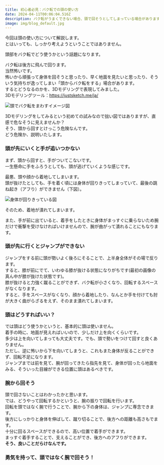 ```yaml
---
title: 初心者必見：バク転での頭の使い方
date: 2024-04-11T00:06:04.516Z
description: バク転がうまくできない場合、頭で回そうとしてしまっている場合があります。
image: img/blog_default.jpg
---
```

今回は頭の使い方について解説します。\
とはいっても、しっかり考えようということではありません。

頭部をバク転でどう使うかという話題になります。

バク転は後方に飛んで回ります。\
当然怖いです。\
怖いから頑張って身体を回そうと思ったり、早く地面を見たいと思ったり、そういう気持ちが逸ってしまい「頭からバク転をする」場合があります。\
するとどうなるのかを、3Dモデリングで表現してみました。\
3Dモデリングツール：https://justsketch.me/ja/

![頭でバク転をまわすイメージ図](img/justsketchme-1.png "頭でバク転を回すイメージ図")

3Dモデリングをしてみるという初めての試みなので拙い図ではありますが、直感で危なそうに見えませんか？\
そう、頭から回すとけっこう危険なんです。\
どう危険か、説明いたします。

### 頭が先にいくと手が追いつかない

まず、頭から回すと、手がついてこないです。\
一生懸命に手をふろうとしても、頭が逃げていくような感じです。

最悪、頭や顔から着地してしまいます。\
頭が抜けたとしても、手を着く頃には身体が回りきってしまっていて、最後の跳ね起き（アフり）ができません（下図）。

![身体が回りきっている図](img/justsketchme-2.png "身体が回りきっている図")

そのため、着地が潰れてしまいます。

また、手が前に出ていると、着手をしたときに身体がまっすぐに乗らないため腕だけで衝撃を受けなければいけませんので、腕が曲がって潰れることにもなります。

### 頭が先に行くとジャンプができない

ジャンプをする前に頭が勢いよく後ろにそることで、上半身全体がその場で反ります。\
すると、膝が前にでて、いわゆる膝が抜ける状態になりがちです(最初の画像の真ん中が膝が抜けた状態です)。\
膝が抜けると力強く蹴ることができず、バク転が小さくなり、回転するスペースがなくなります。\
すると、手をスペースがなくなり、顔から着地したり、なんとか手を付けても肘が大きく曲がらざるをえず、そのまま潰れてしまいます。

### 頭はどうすればいい？

では頭はどう使うかというと、基本的に頭は使いません。\
着手の時に、地面が見えればいいので、少しだけ上を向くくらいです。\
多少は上を向いてしまっても大丈夫です。でも、頭で勢いをつけて回すと良くありません。\
ただし、逆に怖いから下を向いてしまうと、これもまた身体が反ることができず、回転不足になります。\
ジャンプまでは前を見て、腕が回ってきたら指先を見て、身体が回ったら地面をみる、そういった目線ができる位置に頭はあるべきです。

### 腕から回そう

頭で回さないことはわかったかと思います。\
では、どうやって回転するかというと、腕の振りで回転を行います。\
回転を頭ではなく腕で行うことで、腕から下の身体は、ジャンプに専念できます。\
後方にしっかりと身体を伸ばして、蹴り切ることで、後方への距離も高さもでます。\
十分に回るスペースができるので、高い位置で着手ができます。\
まっすぐ着手することで、支えることができ、後方へのアフりができます。\
**そう、良いことだらけなんです。**

### 勇気を持って、頭ではなく腕で回そう！